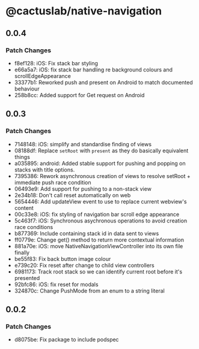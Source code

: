 # @cactuslab/native-navigation

## 0.0.4

### Patch Changes

- f8ef128: iOS: Fix stack bar styling
- e66a5a7: iOS: fix stack bar handling re background colours and scrollEdgeAppearance
- 33377b1: Reworked push and present on Android to match documented behaviour
- 258b8cc: Added support for Get request on Android

## 0.0.3

### Patch Changes

- 7148148: iOS: simplify and standardise finding of views
- 08188df: Replace `setRoot` with `present` as they do basically equivalent things
- a035895: android: Added stable support for pushing and popping on stacks with title options.
- 7395386: Rework asynchronous creation of views to resolve setRoot + immediate push race condition
- 06493e9: Add support for pushing to a non-stack view
- 2e34b18: Don't call reset automatically on web
- 5654446: Add updateView event to use to replace current webview's content
- 00c33e8: iOS: fix styling of navigation bar scroll edge appearance
- 5c463f7: iOS: Synchronous asychronous operations to avoid creation race conditions
- b877369: Include containing stack id in data sent to views
- ff0779e: Change get() method to return more contextual information
- 881a70e: iOS: move NativeNavigationViewController into its own file finally
- be55f83: Fix back button image colour
- e739c20: Fix reset after change to child view controllers
- 6981173: Track root stack so we can identify current root before it's presented
- 92bfc86: iOS: fix reset for modals
- 324870c: Change PushMode from an enum to a string literal

## 0.0.2

### Patch Changes

- d8075be: Fix package to include podspec
